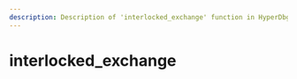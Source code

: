 ```yaml
---
description: Description of 'interlocked_exchange' function in HyperDbg Scripts
---
```


# interlocked\_exchange

